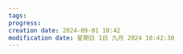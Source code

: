 ```yaml
---
tags: 
progress: 
creation date: 2024-09-01 10:42
modification date: 星期日 1日 九月 2024 10:42:30
---
```

